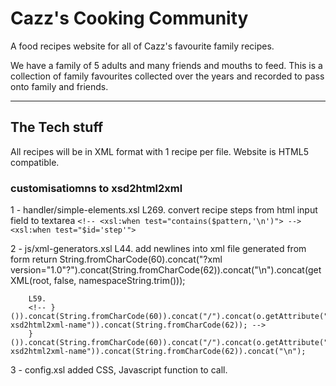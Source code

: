 # Cazz's Cooking Community
A food recipes website for all of Cazz's favourite family recipes.

We have a family of 5 adults and many friends and mouths to feed.  This is a collection of family favourites collected over the years and recorded to pass onto family and friends.


---

## The Tech stuff

All recipes will be in XML format with 1 recipe per file.
Website is HTML5 compatible.

### customisatiomns to xsd2html2xml 
1 - handler/simple-elements.xsl
        L269. convert recipe steps from html input field to textarea
        ```<!-- <xsl:when test="contains($pattern,'\n')"> -->
        <xsl:when test="$id='step'">```

2 - js/xml-generators.xsl
        L44.  add newlines into xml file generated from form
        <!-- return String.fromCharCode(60).concat("?xml version=\"1.0\"?").concat(String.fromCharCode(62)).concat(getXML(root, false, namespaceString.trim())); -->
        return String.fromCharCode(60).concat("?xml version=\"1.0\"?").concat(String.fromCharCode(62)).concat("\n").concat(getXML(root, false, namespaceString.trim()));

        L59.
        <!-- }()).concat(String.fromCharCode(60)).concat("/").concat(o.getAttribute("data-xsd2html2xml-name")).concat(String.fromCharCode(62)); -->
        }()).concat(String.fromCharCode(60)).concat("/").concat(o.getAttribute("data-xsd2html2xml-name")).concat(String.fromCharCode(62)).concat("\n");
3 - config.xsl
        added CSS, Javascript function to call.  
								

